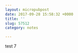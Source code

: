 ```yaml
---
layout: micropubpost
date: 2017-09-28 15:58:32 +0000
title: ''
slug: 57512
category: notes

---
```

test 7
